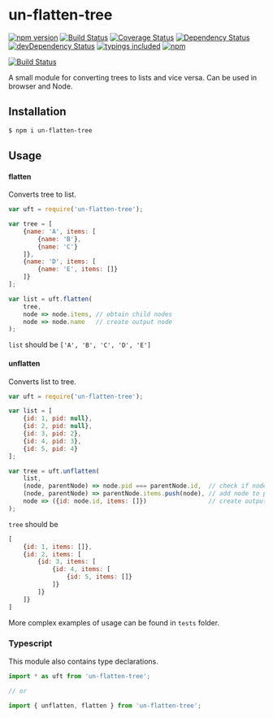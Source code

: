 un-flatten-tree
=========
[![npm version](https://badge.fury.io/js/un-flatten-tree.svg?t=1483367087460)](https://badge.fury.io/js/un-flatten-tree)
[![Build Status](https://travis-ci.org/iyegoroff/un-flatten-tree.svg?t=1483367087460&branch=master)](https://travis-ci.org/iyegoroff/un-flatten-tree)
[![Coverage Status](https://coveralls.io/repos/github/iyegoroff/un-flatten-tree/badge.svg?t=1483367087460&branch=master)](https://coveralls.io/github/iyegoroff/un-flatten-tree?branch=master)
[![Dependency Status](https://david-dm.org/iyegoroff/un-flatten-tree.svg?t=1483367087460)](https://david-dm.org/iyegoroff/un-flatten-tree)
[![devDependency Status](https://david-dm.org/iyegoroff/un-flatten-tree/dev-status.svg?t=1483367087460)](https://david-dm.org/iyegoroff/un-flatten-tree#info=devDependencies)
[![typings included](https://img.shields.io/badge/typings-included-brightgreen.svg?t=1483367087460)](#typescript)
[![npm](https://img.shields.io/npm/l/express.svg?t=1483367087460)](https://www.npmjs.com/package/un-flatten-tree)

[![Build Status](https://saucelabs.com/browser-matrix/iyegoroff-2.svg?t=1483367087460)](https://saucelabs.com/beta/builds/e59549995d6e4497884003c6c8c1e129)

A small module for converting trees to lists and vice versa. Can be used in browser and Node.

## Installation

```bash
$ npm i un-flatten-tree
```

## Usage

#### flatten
Converts tree to list.

```javascript
var uft = require('un-flatten-tree');

var tree = [
    {name: 'A', items: [
        {name: 'B'},
        {name: 'C'}
    ]},
    {name: 'D', items: [
        {name: 'E', items: []}
    ]}
];

var list = uft.flatten(
    tree,
    node => node.items, // obtain child nodes
    node => node.name   // create output node
);
```
  
`list` should be `['A', 'B', 'C', 'D', 'E']`

#### unflatten
Converts list to tree.

```javascript
var uft = require('un-flatten-tree');

var list = [
    {id: 1, pid: null},
    {id: 2, pid: null},
    {id: 3, pid: 2},
    {id: 4, pid: 3},
    {id: 5, pid: 4}
];

var tree = uft.unflatten(
    list,
    (node, parentNode) => node.pid === parentNode.id,  // check if node is a child of parentNode
    (node, parentNode) => parentNode.items.push(node), // add node to parentNode
    node => ({id: node.id, items: []})                 // create output node
);
```
    
`tree` should be
  
```javascript
[
    {id: 1, items: []}, 
    {id: 2, items: [
        {id: 3, items: [
            {id: 4, items: [
                {id: 5, items: []}
            ]}
        ]}
    ]}
]
```
    
More complex examples of usage can be found in `tests` folder.

### Typescript

This module also contains type declarations.

```typescript
import * as uft from 'un-flatten-tree';

// or

import { unflatten, flatten } from 'un-flatten-tree';
```    
